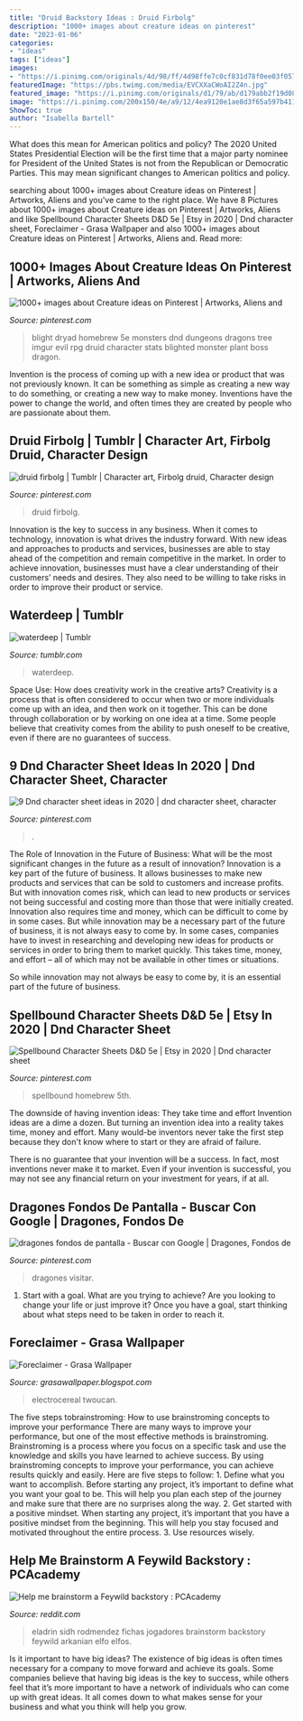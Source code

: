 ```yaml
---
title: "Druid Backstory Ideas : Druid Firbolg"
description: "1000+ images about creature ideas on pinterest"
date: "2023-01-06"
categories:
- "ideas"
tags: ["ideas"]
images:
- "https://i.pinimg.com/originals/4d/98/ff/4d98ffe7c0cf831d78f0ee03f057fd99.png"
featuredImage: "https://pbs.twimg.com/media/EVCXXaCWoAI2Z4n.jpg"
featured_image: "https://i.pinimg.com/originals/d1/79/ab/d179abb2f19d08194c85784d0509c22f.jpg"
image: "https://i.pinimg.com/200x150/4e/a9/12/4ea9120e1ae8d3f65a597b411c39b458.jpg"
ShowToc: true
author: "Isabella Bartell"
---
```



What does this mean for American politics and policy?
The 2020 United States Presidential Election will be the first time that a major party nominee for President of the United States is not from the Republican or Democratic Parties. This may mean significant changes to American politics and policy.

	

		
searching about 1000+ images about Creature ideas on Pinterest | Artworks, Aliens and you've came to the right place. We have 8 Pictures about 1000+ images about Creature ideas on Pinterest | Artworks, Aliens and like Spellbound Character Sheets D&amp;D 5e | Etsy in 2020 | Dnd character sheet, Foreclaimer - Grasa Wallpaper and also 1000+ images about Creature ideas on Pinterest | Artworks, Aliens and. Read more:
		
    
## 1000+ Images About Creature Ideas On Pinterest | Artworks, Aliens And

<img loading=lazy src="https://s-media-cache-ak0.pinimg.com/736x/74/a1/59/74a1590f8221a5b126316a26bfc05322.jpg" onerror="this.onerror=null;this.src='https://tse2.mm.bing.net/th?id=OIP.jLyQKf_lVKy4U5_NqTz35wHaKe&amp;pid=15.1';" alt="1000+ images about Creature ideas on Pinterest | Artworks, Aliens and">

_Source: pinterest.com_

>blight dryad homebrew 5e monsters dnd dungeons dragons tree imgur evil rpg druid character stats blighted monster plant boss dragon. 

	

Invention is the process of coming up with a new idea or product that was not previously known. It can be something as simple as creating a new way to do something, or creating a new way to make money. Inventions have the power to change the world, and often times they are created by people who are passionate about them.

    
## Druid Firbolg | Tumblr | Character Art, Firbolg Druid, Character Design

<img loading=lazy src="https://i.pinimg.com/236x/11/88/cc/1188cc9aff735adb912d8fea7888ea43.jpg?nii=t" onerror="this.onerror=null;this.src='https://tse4.mm.bing.net/th?id=OIP.liOZw01R6lKIet43fQDoxQAAAA&amp;pid=15.1';" alt="druid firbolg | Tumblr | Character art, Firbolg druid, Character design">

_Source: pinterest.com_

>druid firbolg. 

	

Innovation is the key to success in any business. When it comes to technology, innovation is what drives the industry forward. With new ideas and approaches to products and services, businesses are able to stay ahead of the competition and remain competitive in the market. In order to achieve innovation, businesses must have a clear understanding of their customers’ needs and desires. They also need to be willing to take risks in order to improve their product or service.

    
## Waterdeep | Tumblr

<img loading=lazy src="https://64.media.tumblr.com/982c7a7a17451c500764676e99f7a144/9c3343aa32026bf1-fc/s1280x1920/eba9bd0ad594a0331bc21e90cea47ed5724df17b.jpg" onerror="this.onerror=null;this.src='https://tse4.mm.bing.net/th?id=OIP.QpKRDbmfwM2F7u74reGjnAHaLS&amp;pid=15.1';" alt="waterdeep | Tumblr">

_Source: tumblr.com_

>waterdeep. 

	

Space Use: How does creativity work in the creative arts?
Creativity is a process that is often considered to occur when two or more individuals come up with an idea, and then work on it together. This can be done through collaboration or by working on one idea at a time. Some people believe that creativity comes from the ability to push oneself to be creative, even if there are no guarantees of success.

    
## 9 Dnd Character Sheet Ideas In 2020 | Dnd Character Sheet, Character

<img loading=lazy src="https://i.pinimg.com/200x150/4e/a9/12/4ea9120e1ae8d3f65a597b411c39b458.jpg" onerror="this.onerror=null;this.src='https://tse1.mm.bing.net/th?id=OIP.IzpWUsW0JrPnKoIzmF-ttAAAAA&amp;pid=15.1';" alt="9 Dnd character sheet ideas in 2020 | dnd character sheet, character">

_Source: pinterest.com_

>. 

	

The Role of Innovation in the Future of Business: What will be the most significant changes in the future as a result of innovation?
Innovation is a key part of the future of business. It allows businesses to make new products and services that can be sold to customers and increase profits. But with innovation comes risk, which can lead to new products or services not being successful and costing more than those that were initially created. Innovation also requires time and money, which can be difficult to come by in some cases.
But while innovation may be a necessary part of the future of business, it is not always easy to come by. In some cases, companies have to invest in researching and developing new ideas for products or services in order to bring them to market quickly. This takes time, money, and effort – all of which may not be available in other times or situations.

So while innovation may not always be easy to come by, it is an essential part of the future of business.

    
## Spellbound Character Sheets D&amp;D 5e | Etsy In 2020 | Dnd Character Sheet

<img loading=lazy src="https://i.pinimg.com/originals/4d/98/ff/4d98ffe7c0cf831d78f0ee03f057fd99.png" onerror="this.onerror=null;this.src='https://tse3.mm.bing.net/th?id=OIP.7mxOXP7qTYEhXTHYHe5jXgHaJl&amp;pid=15.1';" alt="Spellbound Character Sheets D&amp;D 5e | Etsy in 2020 | Dnd character sheet">

_Source: pinterest.com_

>spellbound homebrew 5th. 

	

The downside of having invention ideas: They take time and effort
Invention ideas are a dime a dozen. But turning an invention idea into a reality takes time, money and effort.
Many would-be inventors never take the first step because they don't know where to start or they are afraid of failure.

There is no guarantee that your invention will be a success. In fact, most inventions never make it to market. Even if your invention is successful, you may not see any financial return on your investment for years, if at all.

    
## Dragones Fondos De Pantalla - Buscar Con Google | Dragones, Fondos De

<img loading=lazy src="https://i.pinimg.com/originals/d1/79/ab/d179abb2f19d08194c85784d0509c22f.jpg" onerror="this.onerror=null;this.src='https://tse4.mm.bing.net/th?id=OIP.Fkocs1A7O41qEUqvFDVnpwAAAA&amp;pid=15.1';" alt="dragones fondos de pantalla - Buscar con Google | Dragones, Fondos de">

_Source: pinterest.com_

>dragones visitar. 

	

1. Start with a goal. What are you trying to achieve? Are you looking to change your life or just improve it? Once you have a goal, start thinking about what steps need to be taken in order to reach it.

    
## Foreclaimer - Grasa Wallpaper

<img loading=lazy src="https://pbs.twimg.com/media/EVCXXaCWoAI2Z4n.jpg" onerror="this.onerror=null;this.src='https://tse1.mm.bing.net/th?id=OIP.PNRvPbpenHYYYFcYIAvI_AHaI0&amp;pid=15.1';" alt="Foreclaimer - Grasa Wallpaper">

_Source: grasawallpaper.blogspot.com_

>electrocereal twoucan. 

	

The five steps tobrainstroming: How to use brainstroming concepts to improve your performance
There are many ways to improve your performance, but one of the most effective methods is brainstroming. Brainstroming is a process where you focus on a specific task and use the knowledge and skills you have learned to achieve success. By using brainstroming concepts to improve your performance, you can achieve results quickly and easily. Here are five steps to follow: 1. Define what you want to accomplish. Before starting any project, it’s important to define what you want your goal to be. This will help you plan each step of the journey and make sure that there are no surprises along the way. 2. Get started with a positive mindset. When starting any project, it’s important that you have a positive mindset from the beginning. This will help you stay focused and motivated throughout the entire process. 3. Use resources wisely.

    
## Help Me Brainstorm A Feywild Backstory : PCAcademy

<img loading=lazy src="https://external-preview.redd.it/w965XePaS8jx02XPW_ly0Srdzgy6aDTI1UvPPZD2y7E.jpg?auto=webp&amp;s=bb8e6a3c33f7cc500705adaabbafe63f2edc5cc0" onerror="this.onerror=null;this.src='https://tse1.mm.bing.net/th?id=OIP.kQAVT234GjeJA2cud4n8HgHaLs&amp;pid=15.1';" alt="Help me brainstorm a Feywild backstory : PCAcademy">

_Source: reddit.com_

>eladrin sidh rodmendez fichas jogadores brainstorm backstory feywild arkanian elfo elfos. 

	

Is it important to have big ideas?
The existence of big ideas is often times necessary for a company to move forward and achieve its goals. Some companies believe that having big ideas is the key to success, while others feel that it’s more important to have a network of individuals who can come up with great ideas. It all comes down to what makes sense for your business and what you think will help you grow.

